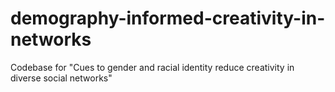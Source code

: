 # demography-informed-creativity-in-networks
Codebase for "Cues to gender and racial identity reduce creativity in diverse social networks"
